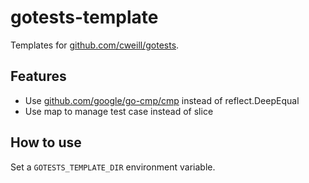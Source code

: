 # gotests-template

Templates for [github.com/cweill/gotests](https://github.com/cweill/gotests). 

## Features

- Use [github.com/google/go-cmp/cmp](https://godoc.org/github.com/google/go-cmp/cmp) instead of reflect.DeepEqual
- Use map to manage test case instead of slice

## How to use

Set a `GOTESTS_TEMPLATE_DIR` environment variable.
